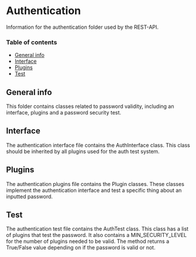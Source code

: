 # Authentication
Information for the authentication folder used by the REST-API. 

### Table of contents
* [General info](#general-info)
* [Interface](#interface)
* [Plugins](#plugins)
* [Test](#test)

## General info
This folder contains classes related to password validity, including an interface,
plugins and a password security test.

## Interface
The authentication interface file contains the AuthInterface class. This class should
be inherited by all plugins used for the auth test system.


## Plugins
The authentication plugins file contains the Plugin classes. These classes implement
the authentication interface and test a specific thing about an inputted password.

## Test
The authentication test file contains the AuthTest class. This class has a list of
plugins that test the password. It also contains a MIN_SECURITY_LEVEL for the number
of plugins needed to be valid. The method returns a True/False value depending
on if the password is valid or not.